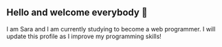 ## Hello and welcome everybody 👋

I am Sara and I am currently studying to become a web programmer. I will update this profile as I improve my programming skills!

